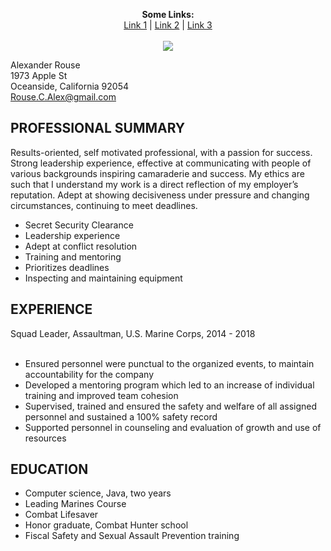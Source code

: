 <p align="center">
  <b>Some Links:</b><br>
  <a href="#">Link 1</a> |
  <a href="#">Link 2</a> |
  <a href="#">Link 3</a>
  <br><br>
  <img src="http://s.4cdn.org/image/title/105.gif">
</p>

Alexander Rouse<br />
1973 Apple St<br />
Oceanside, California 92054<br />
Rouse.C.Alex@gmail.com<br />

PROFESSIONAL SUMMARY
---------

Results-oriented, self motivated professional, with a passion for success. Strong leadership experience, effective at communicating with people of various backgrounds inspiring camaraderie and success. My ethics are such that I understand my work is a direct reflection of my employer’s reputation. Adept at showing decisiveness under pressure and changing circumstances, continuing to meet deadlines.  

* Secret Security Clearance<br />
* Leadership experience<br />
* Adept at conflict resolution<br />
* Training and mentoring<br />
* Prioritizes deadlines<br />
* Inspecting and maintaining equipment<br />


EXPERIENCE
---------

Squad Leader, Assaultman, U.S. Marine Corps, 2014 - 2018<br /> 
<br />
* Ensured personnel were punctual to the organized events, to maintain accountability for the company<br />
* Developed a mentoring program which led to an increase of individual training and   improved team cohesion<br />
* Supervised, trained and ensured the safety and welfare of all assigned personnel and sustained a 100% safety record<br />
* Supported personnel in counseling and evaluation of growth and use of resources<br />

EDUCATION
---------

* Computer science, Java, two years<br />
* Leading Marines Course<br />
* Combat Lifesaver<br />
* Honor graduate, Combat Hunter school<br />
* Fiscal Safety and Sexual Assault Prevention training<br />

	
 
